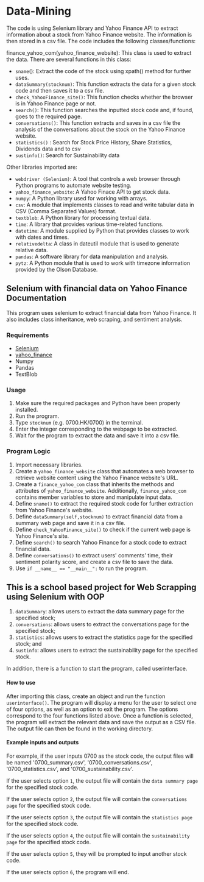 # Data-Mining
The code is using Selenium library and Yahoo Finance API to extract information about a stock from Yahoo Finance website. The information is then stored in a csv file. The code includes the following classes/functions:

finance_yahoo_com(yahoo_finance_website): This class is used to extract the data. There are several functions in this class:

* `sname`(): Extract the code of the stock using xpath() method for further uses.
* `dataSummary(stocknum)`: This function extracts the data for a given stock code and then saves it to a csv file.
* `check_YahooFinance_site()`: This function checks whether the browser is in Yahoo Finance page or not.
* `search()`: This function searches the inputted stock code and, if found, goes to the required page.
* `conversations()`: This function extracts and saves in a csv file the analysis of the conversations about the stock on the Yahoo Finance website.
* `statistics()` : Search for Stock Price History, Share Statistics, Dividends data and to csv
* `sustinfo()`: Search for Sustainability data



Other libraries imported are:

* `webdriver (Selenium)`: A tool that controls a web browser through Python programs to automate website testing.
* `yahoo_finance_website`: A Yahoo Finace API to get stock data.
* `numpy`: A Python library used for working with arrays.
* `csv`: A module that implements classes to read and write tabular data in CSV (Comma Separated Values) format.
* `textblob`: A Python library for processing textual data.
* `time`: A library that provides various time-related functions.
* `datetime`: A module supplied by Python that provides classes to work with dates and times.
* `relativedelta`: A class in dateutil module that is used to generate relative data.
* `pandas`: A software library for data manipulation and analysis.
* `pytz`: A Python module that is used to work with timezone information provided by the Olson Database.


## Selenium with financial data on Yahoo Finance Documentation

This program uses selenium to extract financial data from Yahoo Finance. It also includes class inheritance, web scraping, and sentiment analysis.

### Requirements
* [Selenium](https://selenium-python.readthedocs.io/)
* [yahoo_finance](https://pypi.org/project/yahoo-finance/)
* Numpy
* Pandas
* TextBlob

### Usage
1. Make sure the required packages and Python have been properly installed.
2. Run the program.
3. Type `stocknum` (e.g. 0700.HK/0700) in the terminal.
4. Enter the integer corresponding to the webpage to be extracted.
5. Wait for the program to extract the data and save it into a csv file.

### Program Logic
1. Import necessary libraries.
2. Create a `yahoo_finance_website` class that automates a web browser to retrieve website content using the Yahoo Finance website's URL.
3. Create a `finance_yahoo_com` class that inherits the methods and attributes of `yahoo_finance_website`. Additionally, `finance_yahoo_com` contains member variables to store and manipulate input data.
4. Define `sname()` to extract the required stock code for further extraction from Yahoo Finance's website.
5. Define `dataSummary(self,stocknum)` to extract financial data from a summary web page and save it in a csv file.
6. Define `check_YahooFinance_site()` to check if the current web page is Yahoo Finance's site.
7. Define `search()` to search Yahoo Finance for a stock code to extract financial data.
8. Define `conversations()` to extract users' comments' time, their sentiment polarity score, and create a csv file to save the data.
9. Use `if __name__ == "__main__":` to run the program.




## This is a school based project for Web Scrapping using Selenium with OOP

1. `dataSummary`: allows users to extract the data summary page for the specified stock;
2. `conversations`: allows users to extract the conversations page for the specified stock;
3. `statistics`: allows users to extract the statistics page for the specified stock; and
4. `sustinfo`: allows users to extract the sustainability page for the specified stock.

In addition, there is a function to start the program, called userinterface.

#### How to use
After importing this class, create an object and run the function `userinterface()`. The program will display a menu for the user to select one of four options, as well as an option to exit the program. The options correspond to the four functions listed above. Once a function is selected, the program will extract the relevant data and save the output as a CSV file. The output file can then be found in the working directory.

#### Example inputs and outputs
For example, if the user inputs 0700 as the stock code, the output files will be named '0700_summary.csv', '0700_conversations.csv', '0700_statistics.csv', and '0700_sustainability.csv'.

If the user selects option `1`, the output file will contain the `data summary page` for the specified stock code.

If the user selects option `2`, the output file will contain the `conversations page` for the specified stock code.

If the user selects option `3`, the output file will contain the `statistics page` for the specified stock code.

If the user selects option `4`, the output file will contain the `sustainability page` for the specified stock code.

If the user selects option `5`, they will be prompted to input another stock code.

If the user selects option `6`, the program will end.
